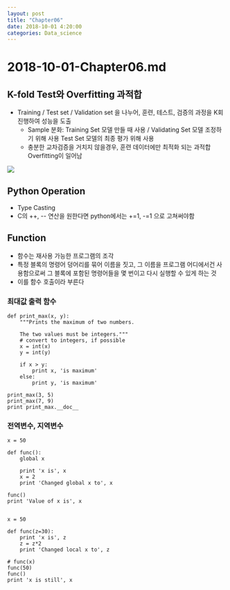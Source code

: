 ```yaml
---
layout: post
title: "Chapter06"
date: 2018-10-01 4:20:00
categories: Data_science
---
```


# 2018-10-01-Chapter06.md

## K-fold Test와 Overfitting 과적합
* Training / Test set / Validation set 을 나누어, 훈련, 테스트, 검증의 과정을 K회 진행하여 성능을 도출
  * Sample 분화: Training Set 모델 만들 때 사용 / Validating Set 모델 조정하기 위해 사용 Test Set 모델의 최종 평가 위해 사용
  * 충분한 교차검증을 거치지 않을경우, 훈련 데이터에만 최적화 되는 과적합Overfitting이 일어남 
<img src = 'http://www.cs.nthu.edu.tw/~shwu/courses/ml/labs/08_CV_Ensembling/fig-holdout.png'>

## Python Operation
* Type Casting
 * C의 ++, -- 연산을 원한다면 python에서는 +=1, -=1 으로 고쳐써야함

## Function
- 함수는 재사용 가능한 프로그램의 조각
- 특정 블록의 명령어 덩어리를 묶어 이름을 짓고, 그 이름을 프로그램 어디에서건 사용함으로써 그 블록에 포함된 명령어들을 몇 번이고 다시 실행할 수 있게 하는 것
- 이를 함수 호출이라 부른다

### 최대값 출력 함수
```
def print_max(x, y):
    """Prints the maximum of two numbers.

    The two values must be integers."""
    # convert to integers, if possible
    x = int(x)
    y = int(y)

    if x > y:
        print x, 'is maximum'
    else:
        print y, 'is maximum'

print_max(3, 5)
print_max(7, 9)
print print_max.__doc__
```

### 전역변수, 지역변수
```
x = 50

def func():
    global x

    print 'x is', x
    x = 2
    print 'Changed global x to', x

func()
print 'Value of x is', x


x = 50

def func(z=30):
    print 'x is', z
    z = z*2
    print 'Changed local x to', z

# func(x)
func(50)
func()
print 'x is still', x
```
